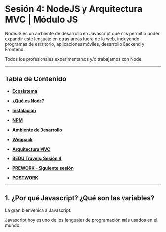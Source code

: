 # Sesión 4: NodeJS y Arquitectura MVC | Módulo JS

NodeJS es un ambiente de desarrollo en Javascript que nos permitió poder expandir este lenguaje en otras áreas fuera de la web, incluyendo programas de escritorio, aplicaciones móviles, desarrollo Backend y Frontend.

Todos los profesionales experimentamos y/o trabajamos con Node.


***

## Tabla de Contenido
  
  - **[Ecosistema](#)**
    
  - **[¿Qué es Node?](#)**
    
  - **[Instalación](#)**
    
  - **[NPM](#)**
  
  - **[Ambiente de Desarrollo](#)**  
  
  - **[Webpack](#)**  

  - **[Arquitectura MVC](#)**  
    
  - **[BEDU Travels: Sesión 4](#)**
  
  - **[PREWORK - Siguiente sesión](#prework)**
  
  - **[POSTWORK](#postwork)**
  
***

## 1. ¿Por qué Javascript? ¿Qué son las variables?

La gran bienvenida a Javascript.

Javascript hoy es uno de los lenguajes de programación más usados en el mundo.

